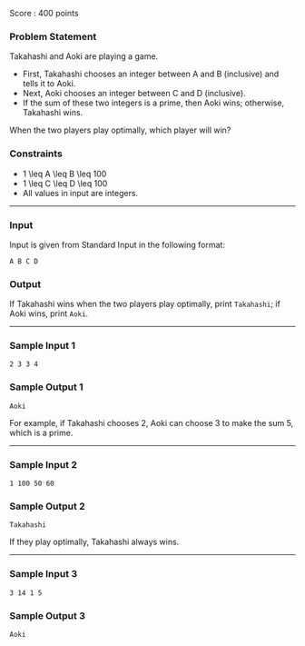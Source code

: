 Score : 400 points

### Problem Statement

Takahashi and Aoki are playing a game.

* First, Takahashi chooses an integer between A and B (inclusive) and tells it to Aoki.
* Next, Aoki chooses an integer between C and D (inclusive).
* If the sum of these two integers is a prime, then Aoki wins; otherwise, Takahashi wins.

When the two players play optimally, which player will win?

### Constraints

* 1 \leq A \leq B \leq 100
* 1 \leq C \leq D \leq 100
* All values in input are integers.

---

### Input

Input is given from Standard Input in the following format:

```
A B C D
```

### Output

If Takahashi wins when the two players play optimally, print `Takahashi`; if Aoki wins, print `Aoki`.

---

### Sample Input 1

```
2 3 3 4
```

### Sample Output 1

```
Aoki
```

For example, if Takahashi chooses 2, Aoki can choose 3 to make the sum 5, which is a prime.

---

### Sample Input 2

```
1 100 50 60
```

### Sample Output 2

```
Takahashi
```

If they play optimally, Takahashi always wins.

---

### Sample Input 3

```
3 14 1 5
```

### Sample Output 3

```
Aoki
```